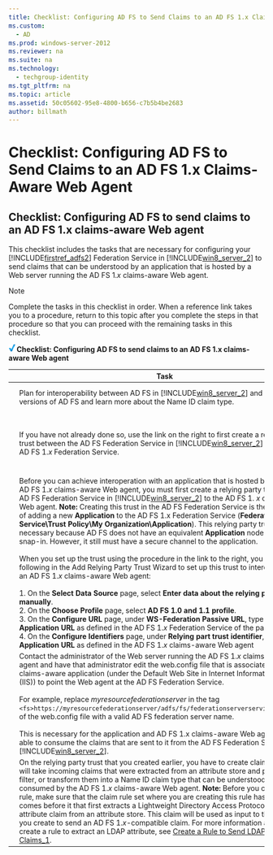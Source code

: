 ```yaml
---
title: Checklist: Configuring AD FS to Send Claims to an AD FS 1.x Claims-Aware Web Agent
ms.custom: 
  - AD
ms.prod: windows-server-2012
ms.reviewer: na
ms.suite: na
ms.technology: 
  - techgroup-identity
ms.tgt_pltfrm: na
ms.topic: article
ms.assetid: 50c05602-95e8-4800-b656-c7b5b4be2683
author: billmath
---
```

# Checklist: Configuring AD FS to Send Claims to an AD FS 1.x Claims-Aware Web Agent
  
## Checklist: Configuring AD FS to send claims to an AD FS 1.x claims\-aware Web agent  
This checklist includes the tasks that are necessary for configuring your [!INCLUDE[firstref_adfs2](../Token/firstref_adfs2_md.md)] Federation Service in [!INCLUDE[win8_server_2](../Token/win8_server_2_md.md)] to send claims that can be understood by an application that is hosted by a Web server running the AD FS 1.*x* claims\-aware Web agent.  
  
> [!NOTE]  
> Complete the tasks in this checklist in order. When a reference link takes you to a procedure, return to this topic after you complete the steps in that procedure so that you can proceed with the remaining tasks in this checklist.  
  
![](../Image/2b05dce3-938f-4168-9b8f-1f4398cbdb9b.gif)**Checklist: Configuring AD FS to send claims to an AD FS 1.x claims\-aware Web agent**  
  
||Task|Reference|  
|-|--------|-------------|  
|![](../Image/icon_checkboxo.gif)|Plan for interoperability between AD FS in [!INCLUDE[win8_server_2](../Token/win8_server_2_md.md)] and previous versions of AD FS and learn more about the Name ID claim type.|![](../Image/faa393df-4856-4431-9eda-4f4e5be72a90.gif)[Planning for Interoperability with AD FS 1.x](../Topic/Planning-for-Interoperability-with-AD-FS-1.x.md)|  
|![](../Image/icon_checkboxo.gif)|If you have not already done so, use the link on the right to first create a relying party trust between the AD FS Federation Service in [!INCLUDE[win8_server_2](../Token/win8_server_2_md.md)] and the AD FS 1.*x* Federation Service.|[Checklist: Configuring AD FS to Send Claims to an AD FS 1.x Federation Service](../Topic/Checklist--Configuring-AD-FS-to-Send-Claims-to-an-AD-FS-1.x-Federation-Service.md)|  
|![](../Image/icon_checkboxo.gif)|Before you can achieve interoperation with an application that is hosted by the AD FS 1.*x* claims\-aware Web agent, you must first create a relying party trust in the AD FS Federation Service in [!INCLUDE[win8_server_2](../Token/win8_server_2_md.md)] to the AD FS 1. *x* claims\-aware Web agent. **Note:** Creating this trust in the AD FS Federation Service is the equivalent of adding a new **Application** to the AD FS 1.x Federation Service \(**Federation Service\\Trust Policy\\My Organization\\Application**\). This relying party trust is necessary because AD FS does not have an equivalent **Application** node in its own snap\-in. However, it still must have a secure channel to the application.<br /><br />When you set up the trust using the procedure in the link to the right, you must do the following in the Add Relying Party Trust Wizard to set up this trust to interoperate with an AD FS 1.*x* claims\-aware Web agent:<br /><br />1.  On the **Select Data Source** page, select **Enter data about the relying party trust manually**.<br />2.  On the **Choose Profile** page, select **AD FS 1.0 and 1.1 profile**.<br />3.  On the **Configure URL** page, under **WS\-Federation Passive URL**, type the **Application URL** as defined in the AD FS 1.*x* Federation Service of the partner.<br />4.  On the **Configure Identifiers** page, under **Relying part trust identifier**, type the **Application URL**  as defined in the AD FS 1.*x* claims\-aware Web agent|![](../Image/faa393df-4856-4431-9eda-4f4e5be72a90.gif)[Create a Relying Party Trust Manually](../Topic/Create-a-Relying-Party-Trust-Manually.md)|  
|![](../Image/icon_checkboxo.gif)|Contact the administrator of the Web server running the AD FS 1.*x* claims\-aware Web agent and have that administrator edit the web.config file that is associated with the claims\-aware application \(under the Default Web Site in Internet Information Services \(IIS\)\) to point the Web agent at the AD FS Federation Service.<br /><br />For example, replace *myresourcefederationserver* in the tag `<fs>https://myresourcefederationserver/adfs/fs/federationserverservice.asmx</fs>` of the web.config file with a valid AD FS federation server name.<br /><br />This is necessary for the application and AD FS 1.x claims\-aware Web agent to be able to consume the claims that are sent to it from the AD FS Federation Service in [!INCLUDE[win8_server_2](../Token/win8_server_2_md.md)].|N\/A|  
|![](../Image/icon_checkboxo.gif)|On the relying party trust that you created earlier, you have to create claim rules that will take incoming claims that were extracted from an attribute store and pass through, filter, or transform them into a Name ID claim type that can be understood and consumed by the AD FS 1.*x* claims\-aware Web agent. **Note:** Before you create this rule, make sure that the claim rule set where you are creating this rule has a rule that comes before it that first extracts a Lightweight Directory Access Protocol \(LDAP\) attribute claim from an attribute store. This claim will be used as input to the rule that you create to send an AD FS 1.*x*\-compatible claim. For more information about how to create a rule to extract an LDAP attribute, see [Create a Rule to Send LDAP Attributes as Claims_1](../Topic/Create-a-Rule-to-Send-LDAP-Attributes-as-Claims_1.md).|![](../Image/faa393df-4856-4431-9eda-4f4e5be72a90.gif)[Create a Rule to Send an AD FS 1.x Compatible Claim_1](../Topic/Create-a-Rule-to-Send-an-AD-FS-1.x-Compatible-Claim_1.md)|  
  
